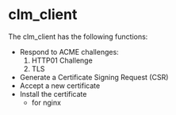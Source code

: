 # clm_client
The clm_client has the following functions:

* Respond to ACME challenges:
  1) HTTP01 Challenge
  2) TLS
* Generate a Certificate Signing Request (CSR)
* Accept a new certificate
* Install the certificate
  * for nginx
